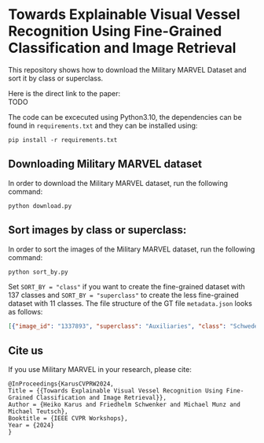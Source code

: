 # Towards Explainable Visual Vessel Recognition Using Fine-Grained Classification and Image Retrieval

This repository shows how to download the Military MARVEL Dataset and sort it by class or superclass.

Here is the direct link to the paper:\
TODO

The code can be excecuted using Python3.10, the dependencies can be found in `requirements.txt` and they can be installed using:

```
pip install -r requirements.txt
```

## Downloading Military MARVEL dataset
In order to download the Military MARVEL dataset, run the following command:
```
python download.py
```

## Sort images by class or superclass:
In order to sort the images of the Military MARVEL dataset, run the following command:
```
python sort_by.py
```
Set `SORT_BY = "class"` if you want to create the fine-grained dataset with 137 classes and `SORT_BY = "superclass"` to create the less fine-grained dataset with 11 classes. The file structure of the GT file `metadata.json` looks as follows:
```json
[{"image_id": "1337893", "superclass": "Auxiliaries", "class": "Schwedeneck class"}, {...}]
```

## Cite us

If you use Military MARVEL in your research, please cite:

```
@InProceedings{KarusCVPRW2024,   
Title = {{Towards Explainable Visual Vessel Recognition Using Fine-Grained Classification and Image Retrieval}},   
Author = {Heiko Karus and Friedhelm Schwenker and Michael Munz and Michael Teutsch},   
Booktitle = {IEEE CVPR Workshops},   
Year = {2024}   
}
```
